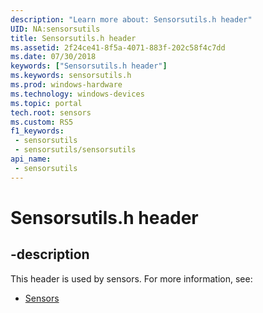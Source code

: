 ```yaml
---
description: "Learn more about: Sensorsutils.h header"
UID: NA:sensorsutils
title: Sensorsutils.h header
ms.assetid: 2f24ce41-8f5a-4071-883f-202c58f4c7dd
ms.date: 07/30/2018
keywords: ["Sensorsutils.h header"]
ms.keywords: sensorsutils.h
ms.prod: windows-hardware
ms.technology: windows-devices
ms.topic: portal
tech.root: sensors
ms.custom: RS5
f1_keywords:
 - sensorsutils
 - sensorsutils/sensorsutils
api_name:
 - sensorsutils
---
```


# Sensorsutils.h header


## -description

This header is used by sensors. For more information, see:

- [Sensors](../_sensors/index.md)

